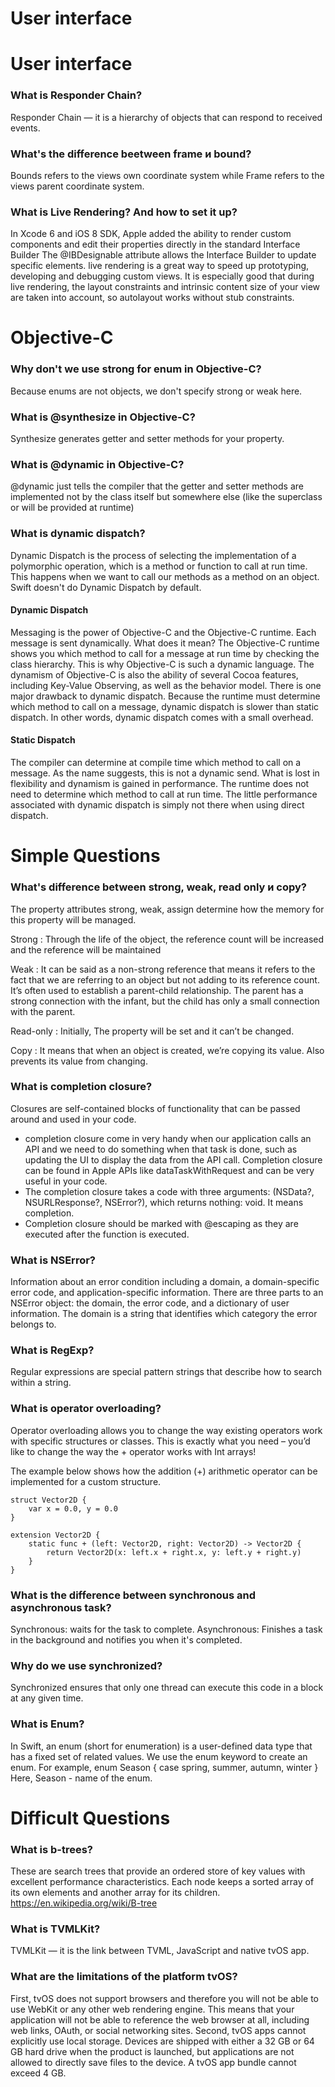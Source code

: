 # User interface
# User interface
### What is Responder Chain?
Responder Chain — it is a hierarchy of objects that can respond to received events.

### What's the difference beetween frame и bound?
Bounds refers to the views own coordinate system while Frame refers to the views parent coordinate system.

### What is Live Rendering? And how to set it up?
In Xcode 6 and iOS 8 SDK, Apple added the ability to render custom components and edit their properties directly in the standard Interface Builder
The @IBDesignable attribute allows the Interface Builder to update specific elements.
live rendering is a great way to speed up prototyping, developing and debugging custom views. It is especially good that during live rendering, the layout constraints and intrinsic content size of your view are taken into account, so autolayout works without stub constraints.

# Objective-C
### Why don't we use strong for enum in Objective-C?
Because enums are not objects, we don't specify strong or weak here.

### What is @synthesize in Objective-C?
Synthesize generates getter and setter methods for your property.

### What is @dynamic in Objective-C?
@dynamic just tells the compiler that the getter and setter methods are implemented not by the class itself but somewhere else (like the superclass or will be provided at runtime)

### What is dynamic dispatch?
Dynamic Dispatch is the process of selecting the implementation of a polymorphic operation, which is a method or function to call at run time. This happens when we want to call our methods as a method on an object. Swift doesn't do Dynamic Dispatch by default.

#### Dynamic Dispatch
Messaging is the power of Objective-C and the Objective-C runtime. Each message is sent dynamically. What does it mean? The Objective-C runtime shows you which method to call for a message at run time by checking the class hierarchy. This is why Objective-C is such a dynamic language. The dynamism of Objective-C is also the ability of several Cocoa features, including Key-Value Observing, as well as the behavior model.
There is one major drawback to dynamic dispatch. Because the runtime must determine which method to call on a message, dynamic dispatch is slower than static dispatch. In other words, dynamic dispatch comes with a small overhead.

#### Static Dispatch
The compiler can determine at compile time which method to call on a message. As the name suggests, this is not a dynamic send. What is lost in flexibility and dynamism is gained in performance.
The runtime does not need to determine which method to call at run time. The little performance associated with dynamic dispatch is simply not there when using direct dispatch.

# Simple Questions

### What's difference between strong, weak, read only и copy?
The property attributes strong, weak, assign determine how the memory for this property will be managed.

Strong : Through the life of the object, the reference count will be increased and the reference will be maintained

Weak : It can be said as a non-strong reference that means it refers to the fact that we are referring to an object but not adding to its reference count. It’s often used to establish a parent-child relationship. The parent has a strong connection with the infant, but the child has only a small connection with the parent.

Read-only : Initially, The property will be set and it can’t be changed.

Copy : It means that when an object is created, we’re copying its value. Also prevents its value from changing.

### What is completion closure?
Closures are self-contained blocks of functionality that can be passed around and used in your code.

- completion closure come in very handy when our application calls an API and we need to do something when that task is done, such as updating the UI to display the data from the API call. Completion closure can be found in Apple APIs like dataTaskWithRequest and can be very useful in your code.
- The completion closure takes a code with three arguments: (NSData?, NSURLResponse?, NSError?), which returns nothing: void. It means completion.
- Completion closure should be marked with @escaping as they are executed after the function is executed.

### What is NSError?
Information about an error condition including a domain, a domain-specific error code, and application-specific information.
There are three parts to an NSError object: the domain, the error code, and a dictionary of user information. The domain is a string that identifies which category the error belongs to.

### What is RegExp?
Regular expressions are special pattern strings that describe how to search within a string.

### What is operator overloading?
Operator overloading allows you to change the way existing operators work with specific structures or classes. This is exactly what you need – you’d like to change the way the + operator works with Int arrays!


The example below shows how the addition (+) arithmetic operator can be implemented for a custom structure.

```
struct Vector2D {
    var x = 0.0, y = 0.0
}
 
extension Vector2D {
    static func + (left: Vector2D, right: Vector2D) -> Vector2D {
        return Vector2D(x: left.x + right.x, y: left.y + right.y)
    }
}
```

### What is the difference between synchronous and asynchronous task?
Synchronous: waits for the task to complete. Asynchronous: Finishes a task in the background and notifies you when it's completed.

### Why do we use synchronized?
Synchronized ensures that only one thread can execute this code in a block at any given time.

### What is Enum?
In Swift, an enum (short for enumeration) is a user-defined data type that has a fixed set of related values. We use the enum keyword to create an enum. For example, enum Season { case spring, summer, autumn, winter } Here, Season - name of the enum.

# Difficult Questions 

### What is b-trees?
These are search trees that provide an ordered store of key values with excellent performance characteristics. Each node keeps a sorted array of its own elements and another array for its children.
https://en.wikipedia.org/wiki/B-tree

### What is TVMLKit?
TVMLKit — it is the link between TVML, JavaScript and native tvOS app.

### What are the limitations of the platform tvOS?
First, tvOS does not support browsers and therefore you will not be able to use WebKit or any other web rendering engine. This means that your application will not be able to reference the web browser at all, including web links, OAuth, or social networking sites.
Second, tvOS apps cannot explicitly use local storage. Devices are shipped with either a 32 GB or 64 GB hard drive when the product is launched, but applications are not allowed to directly save files to the device.
A tvOS app bundle cannot exceed 4 GB.






